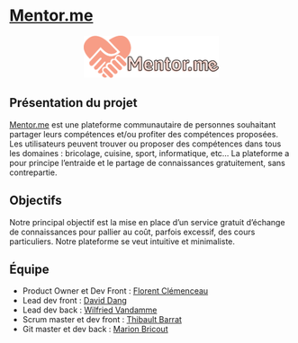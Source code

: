 # [Mentor.me](https://mentor-me-oclock.netlify.app)

<center><img src="front\src\assets\images\LogoMentorMe-maxi.svg" height=75px/></center>

## Présentation du projet

[Mentor.me](https://mentor-me-oclock.netlify.app) est une plateforme communautaire de personnes souhaitant partager leurs compétences et/ou profiter des compétences proposées. Les utilisateurs peuvent trouver ou proposer des compétences dans tous les domaines : bricolage, cuisine, sport, informatique, etc… La plateforme a pour principe l’entraide et le partage de connaissances gratuitement, sans contrepartie.

## Objectifs

Notre principal objectif est la mise en place d’un service gratuit d’échange de connaissances pour pallier au coût, parfois excessif, des cours particuliers. Notre plateforme se veut intuitive et minimaliste.

## Équipe

- Product Owner et Dev Front : [Florent Clémenceau](https://github.com/FloClem)
- Lead dev front : [David Dang](https://github.com/Davnc988)
- Lead dev back : [Wilfried Vandamme](https://github.com/WilloisS)
- Scrum master et dev front : [Thibault Barrat](https://github.com/thibault-barrat)
- Git master et dev back : [Marion Bricout](https://github.com/Axurynn)